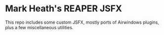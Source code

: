 # Mark Heath's REAPER JSFX

This repo includes some custom JSFX, mostly ports of Airwindows plugins, plus a few miscellaneous utilities.